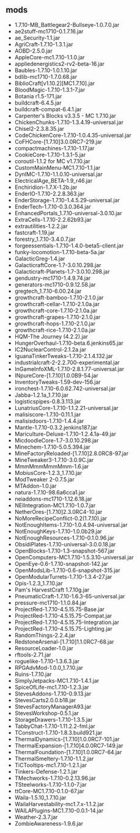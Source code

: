 ## mods
* 1.7.10-MB_Battlegear2-Bullseye-1.0.7.0.jar
* ae2stuff-mc1710-0.1.7.16.jar
* ae_Security-1.1.jar
* AgriCraft-1.7.10-1.3.1.jar
* AOBD-2.5.0.jar
* AppleCore-mc1.7.10-1.1.0.jar
* appliedenergistics2-rv2-beta-16.jar
* Baubles-1.7.10-1.0.1.10.jar
* bdlib-mc1710-1.7.0.68.jar
* BiblioCraft[v1.10.2][MC1.7.10].jar
* BloodMagic-1.7.10-1.3.1-7.jar
* Botania r1.5-171.jar
* buildcraft-6.4.5.jar
* buildcraft-compat-6.4.1.jar
* Carpenter's Blocks v3.3.5 - MC 1.7.10.jar
* ChickenChunks-1.7.10-1.3.4.19-universal.jar
* Chisel2-2.3.8.35.jar
* CodeChickenCore-1.7.10-1.0.4.35-universal.jar
* CoFHCore-[1.7.10]3.0.0RC7-219.jar
* compactmachines-1.7.10-1.17.jar
* CookieCore-1.7.10-1.3.1-5.jar
* coroutil-1.1.2 for MC v1.7.10.jar
* CustomMainMenu-MC1.7.10-1.1.jar
* DynIMC-1.7.10-1.1.0.10-universal.jar
* ElectricalAge_BETA-1.9_r46.jar
* Enchiridion-1.7.X-1.2b.jar
* EnderIO-1.7.10-2.2.8.363.jar
* EnderStorage-1.7.10-1.4.5.29-universal.jar
* EnderTech-1.7.10-0.3.0.364.jar
* EnhancedPortals_1.7.10-universal-3.0.10.jar
* ExtraCells-1.7.10-2.2.62b93.jar
* extrautilities-1.2.2.jar
* fastcraft-1.19.jar
* forestry_1.7.10-3.4.0.7.jar
* forgeessentials-1.7.10-1.4.0-beta5-client.jar
* funky-locomotion-1.7.10-beta-5a.jar
* GalacticGreg-1.4.jar
* GalacticraftCore-1.7-3.0.10.298.jar
* Galacticraft-Planets-1.7-3.0.10.298.jar
* gendustry-mc1710-1.4.9.74.jar
* generators-mc1710-0.9.12.58.jar
* gregtech_1.7.10-6.00.24.jar
* growthcraft-bamboo-1.7.10-2.1.0.jar
* growthcraft-cellar-1.7.10-2.1.0a.jar
* growthcraft-core-1.7.10-2.1.0a.jar
* growthcraft-grapes-1.7.10-2.1.0.jar
* growthcraft-hops-1.7.10-2.1.0.jar
* growthcraft-rice-1.7.10-2.1.0a.jar
* HQM-The Journey (4.2.2).jar
* HungerOverhaul-1.7.10-beta.6.jenkins65.jar
* IC2NuclearControl-2.1.2a.jar
* IguanaTinkerTweaks-1.7.10-2.1.4.132.jar
* industrialcraft-2-2.2.700-experimental.jar
* InGameInfoXML-1.7.10-2.8.1.77-universal.jar
* INpureCore-[1.7.10]1.0.0B9-54.jar
* InventoryTweaks-1.59-dev-156.jar
* ironchest-1.7.10-6.0.62.742-universal.jar
* Jabba-1.2.1a_1.7.10.jar
* logisticspipes-0.8.3.113.jar
* LunatriusCore-1.7.10-1.1.2.21-universal.jar
* malisiscore-1.7.10-0.11.1.jar
* malisisdoors-1.7.10-1.4.4.jar
* Mantle-1.7.10-0.3.2.jenkins187.jar
* Mariculture-Deluxe-1.7.10-1.2.4.1a-49.jar
* MicdoodleCore-1.7-3.0.10.298.jar
* Minechem-1.7.10-5.0.5.394.jar
* MineFactoryReloaded-[1.7.10]2.8.0RC8-97.jar
* MineTweaker3-1.7.10-3.0.9C.jar
* MmmMmmMmmMmm-1.6.jar
* MobiusCore-1.2.3_1.7.10.jar
* ModTweaker 2-0.7.5.jar
* MTAddon-1.0.jar
* natura-1.7.10-98.6a6cca1.jar
* neiaddons-mc1710-1.12.6.18.jar
* NEIIntegration-MC1.7.10-1.0.7.jar
* NetherOres-[1.7.10]2.3.0RC4-10.jar
* NoMoreRecipeConflict-0.2(1.7.10).jar
* NotEnoughItems-1.7.10-1.0.4.94-universal.jar
* NotEnoughKeys-1.7.10-1.0.0b29.jar
* NotEnoughResources-1.7.10-0.1.0.96.jar
* ObsidiPlates-1.7.10-universal-3.0.0.18.jar
* OpenBlocks-1.7.10-1.3-snapshot-567.jar
* OpenComputers-MC1.7.10-1.5.3.10-universal.jar
* OpenEye-0.6-1.7.10-snapshot-142.jar
* OpenModsLib-1.7.10-0.6-snapshot-315.jar
* OpenModularTurrets-1.7.10-1.3.4-27.jar
* Opis-1.2.3_1.7.10.jar
* Pam's HarvestCraft 1.7.10g.jar
* PneumaticCraft-1.7.10-1.6.3-65-universal.jar
* pressure-mc1710-1.1.0.84.jar
* ProjectRed-1.7.10-4.5.15.75-Base.jar
* ProjectRed-1.7.10-4.5.15.75-Compat.jar
* ProjectRed-1.7.10-4.5.15.75-Integration.jar
* ProjectRed-1.7.10-4.5.15.75-Lighting.jar
* RandomThings-2.2.4.jar
* RedstoneArsenal-[1.7.10]1.1.0RC7-68.jar
* ResourceLoader-1.0.jar
* rftools-2.71.jar
* roguelike-1.7.10-1.3.6.3.jar
* RPGAdvMod-1.0.0_1.7.10.jar
* Ruins-1.7.10.jar
* SimplyJetpacks-MC1.7.10-1.4.1.jar
* SpiceOfLife-mc1.7.10-1.2.3.jar
* StevesAddons-1.7.10-0.9.13.jar
* StevesCarts2.0.0.b18.jar
* StevesFactoryManagerA93.jar
* StevesWorkshop-0.5.1.jar
* StorageDrawers-1.7.10-1.3.5.jar
* TabbyChat-1.7.10-1.11.2.2-fml.jar
* TConstruct-1.7.10-1.8.3.build921.jar
* ThermalDynamics-[1.7.10]1.0.0RC7-101.jar
* ThermalExpansion-[1.7.10]4.0.0RC7-149.jar
* ThermalFoundation-[1.7.10]1.0.0RC7-64.jar
* ThermalSmeltery-1.7.10-1.1.2.jar
* TiCTooltips-mc1.7.10-1.2.1.jar
* Tinkers-Defense-1.2.1.jar
* TMechworks-1.7.10-0.2.13.96.jar
* TSteelworks-1.7.10-1.1.0-7.jar
* ttCore-MC1.7.10-0.1.0-67.jar
* Waila-1.5.10_1.7.10.jar
* WailaHarvestability-mc1.7.x-1.1.2.jar
* WAILAPlugins-MC1.7.10-0.0.1-14.jar
* Weather-2.3.7.jar
* ZombieAwareness-1.9.6.jar
